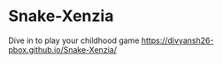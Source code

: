 # Snake-Xenzia
Dive in to play your childhood game 
https://divyansh26-pbox.github.io/Snake-Xenzia/
